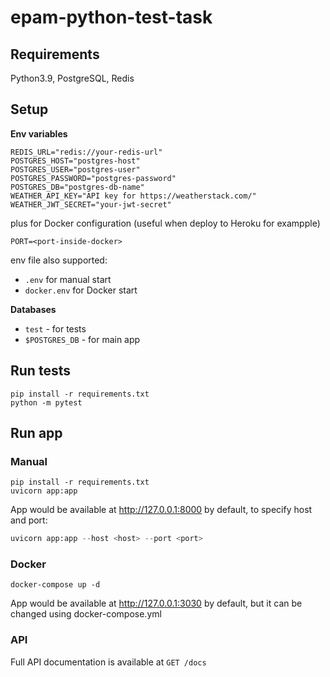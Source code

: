 # epam-python-test-task

## Requirements
Python3.9, PostgreSQL, Redis 

## Setup

**Env variables**

```dotenv
REDIS_URL="redis://your-redis-url"
POSTGRES_HOST="postgres-host"
POSTGRES_USER="postgres-user"
POSTGRES_PASSWORD="postgres-password"
POSTGRES_DB="postgres-db-name"
WEATHER_API_KEY="API key for https://weatherstack.com/"
WEATHER_JWT_SECRET="your-jwt-secret"
```

plus for Docker configuration (useful when deploy to Heroku for exampple)

```dotenv
PORT=<port-inside-docker> 
```

env file also supported:

- `.env` for manual start
- `docker.env` for Docker start

**Databases**
- `test` - for tests  
- `$POSTGRES_DB` - for main app

## Run tests
```python3
pip install -r requirements.txt
python -m pytest
```

## Run app


### Manual

```python3
pip install -r requirements.txt
uvicorn app:app
```

App would be available at http://127.0.0.1:8000 by default, to specify host and port:
```python
uvicorn app:app --host <host> --port <port>
```

### Docker

```python3
docker-compose up -d
```

App would be available at http://127.0.0.1:3030 by default, but it can be changed using docker-compose.yml

### API

Full API documentation is available at `GET /docs`


